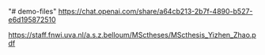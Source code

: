 "# demo-files" 
https://chat.openai.com/share/a64cb213-2b7f-4890-b527-e6d195872510


https://staff.fnwi.uva.nl/a.s.z.belloum/MSctheses/MScthesis_Yizhen_Zhao.pdf
